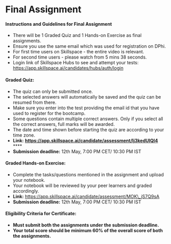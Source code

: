 # Final Assignment

#### Instructions and Guidelines for Final Assignment

* There will be 1 Graded Quiz and 1 Hands-on Exercise as final assignments.
* Ensure you use the same email which was used for registration on DPhi.
* For first time users on Skillspace - the entire video is relevant.
* For second time users - please watch from 5 mins 38 seconds.&#x20;
* Login link of Skillspace Hubs to see and attempt your tests: https://app.skillspace.ai/candidates/hubs/auth/login

#### Graded Quiz:

* The quiz can only be submitted once.
* The selected answers will automatically be saved and the quiz can be resumed from there.
* Make sure you enter into the test providing the email id that you have used to register for the bootcamp.
* Some questions contain multiple correct answers. Only if you select all the correct answers, full marks will be awarded.
* The date and time shown before starting the quiz are according to your time zone.
* **Link:** [**https://app.skillspace.ai/candidate/assessment/lj3kedUIQI4**  ](https://app.skillspace.ai/candidate/assessment/lj3kedUIQI4)****
* **Submission deadline:** 12th May, 7:00 PM CET/ 10:30 PM IST

#### Graded Hands-on Exercise:

* Complete the tasks/questions mentioned in the assignment and upload your notebook.
* Your notebook will be reviewed by your peer learners and graded accordingly.
* **Link:** [https://app.skillspace.ai/candidate/assessment/MOK\_jS7Q9sA  ](https://app.skillspace.ai/candidate/assessment/MOK\_jS7Q9sA)
* **Submission deadline:** 12th May, 7:00 PM CET/ 10:30 PM IST

#### Eligibility Criteria for Certificate:

* **Must submit both the assignments under the submission deadline.**
* **Your total score should be minimum 60% of the overall score of both the assignments.**
